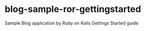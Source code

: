 blog-sample-ror-gettingstarted
==============================

Sample Blog application by Ruby on Rails Gettings Started guide